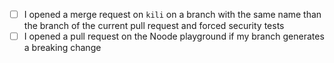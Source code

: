 - [ ] I opened a merge request on `kili` on a branch with the same name than the branch of the current pull request and forced security tests
- [ ] I opened a pull request on the Noode playground if my branch generates a breaking change
